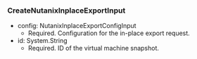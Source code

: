 ### CreateNutanixInplaceExportInput


- config: NutanixInplaceExportConfigInput
  - Required. Configuration for the in-place export request.
- id: System.String
  - Required. ID of the virtual machine snapshot.
